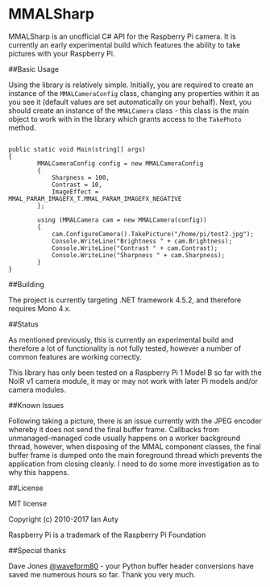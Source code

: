 # MMALSharp

MMALSharp is an unofficial C# API for the Raspberry Pi camera. It is currently an early experimental build which features the ability to 
take pictures with your Raspberry Pi.

##Basic Usage

Using the library is relatively simple. Initially, you are required to create an instance of the `MMALCameraConfig` class, changing any 
properties within it as you see it (default values are set automatically on your behalf). Next, you should create an instance of the
`MMALCamera` class - this class is the main object to work with in the library which grants access to the `TakePhoto` method.

```

public static void Main(string[] args)
{
        MMALCameraConfig config = new MMALCameraConfig
        {
            Sharpness = 100,            
            Contrast = 10,
            ImageEffect = MMAL_PARAM_IMAGEFX_T.MMAL_PARAM_IMAGEFX_NEGATIVE 
        };

        using (MMALCamera cam = new MMALCamera(config))
        {
            cam.ConfigureCamera().TakePicture("/home/pi/test2.jpg");
            Console.WriteLine("Brightness " + cam.Brightness);
            Console.WriteLine("Contrast " + cam.Contrast);
            Console.WriteLine("Sharpness " + cam.Sharpness);            
        }                          
}

```

##Building

The project is currently targeting .NET framework 4.5.2, and therefore requires Mono 4.x.

##Status

As mentioned previously, this is currently an experimental build and therefore a lot of functionality is not fully tested, however
a number of common features are working correctly.

This library has only been tested on a Raspberry Pi 1 Model B so far with the NoIR v1 camera module, it may or may not work with
later Pi models and/or camera modules. 

##Known Issues

Following taking a picture, there is an issue currently with the JPEG encoder whereby it does not send the final buffer frame. Callbacks
from unmanaged-managed code usually happens on a worker background thread, however, when disposing of the MMAL component classes, the final
buffer frame is dumped onto the main foreground thread which prevents the application from closing cleanly. I need to do some more
investigation as to why this happens.

##License

MIT license 

Copyright (c) 2010-2017 Ian Auty

Raspberry Pi is a trademark of the Raspberry Pi Foundation

##Special thanks

Dave Jones [@waveform80](https://github.com/waveform80) - your Python buffer header conversions have saved me numerous hours so far. 
Thank you very much.
